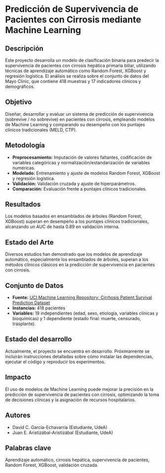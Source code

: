 # Predicción de Supervivencia de Pacientes con Cirrosis mediante Machine Learning

## Descripción

Este proyecto desarrolla un modelo de clasificación binaria para predecir la supervivencia de pacientes con cirrosis hepática primaria biliar, utilizando técnicas de aprendizaje automático como Random Forest, XGBoost y regresión logística. El análisis se realiza sobre el conjunto de datos del Mayo Clinic, que contiene 418 muestras y 17 indicadores clínicos y demográficos.

## Objetivo

Diseñar, desarrollar y evaluar un sistema de predicción de supervivencia (sobrevive / no sobrevive) en pacientes con cirrosis, empleando modelos de Machine Learning y comparando su desempeño con los puntajes clínicos tradicionales (MELD, CTP).

## Metodología

- **Preprocesamiento:** Imputación de valores faltantes, codificación de variables categóricas y normalización/estandarización de variables numéricas.
- **Modelado:** Entrenamiento y ajuste de modelos Random Forest, XGBoost y regresión logística.
- **Validación:** Validación cruzada y ajuste de hiperparámetros.
- **Comparación:** Evaluación frente a puntajes clínicos tradicionales.

## Resultados

Los modelos basados en ensamblados de árboles (Random Forest, XGBoost) superan en desempeño a los puntajes clínicos tradicionales, alcanzando un AUC de hasta 0.89 en validación interna.

## Estado del Arte

Diversos estudios han demostrado que los modelos de aprendizaje automático, especialmente los ensamblados de árboles, superan a los métodos clínicos clásicos en la predicción de supervivencia en pacientes con cirrosis.

## Conjunto de Datos

- **Fuente:** [UCI Machine Learning Repository: Cirrhosis Patient Survival Prediction Dataset](https://archive.ics.uci.edu/dataset/878/cirrhosis+patient+survival+prediction+dataset-1)
- **Instancias:** 418 pacientes
- **Variables:** 19 independientes (edad, sexo, etiología, variables clínicas y bioquímicas) y 1 dependiente (estado final: muerte, censurado, trasplante).

## Estado del desarrollo

Actualmente, el proyecto se encuentra en desarrollo. Próximamente se incluirán instrucciones detalladas sobre cómo instalar las dependencias, ejecutar el código y reproducir los experimentos.

## Impacto

El uso de modelos de Machine Learning puede mejorar la precisión en la predicción de supervivencia de pacientes con cirrosis, optimizando la toma de decisiones clínicas y la asignación de recursos hospitalarios.

## Autores

- David C. García-Echavarría (Estudiante, UdeA)
- Juan E. Aristizábal-Aristizábal (Estudiante, UdeA)

## Palabras clave

Aprendizaje automático, cirrosis hepática, supervivencia de pacientes, Random Forest, XGBoost, validación cruzada.
